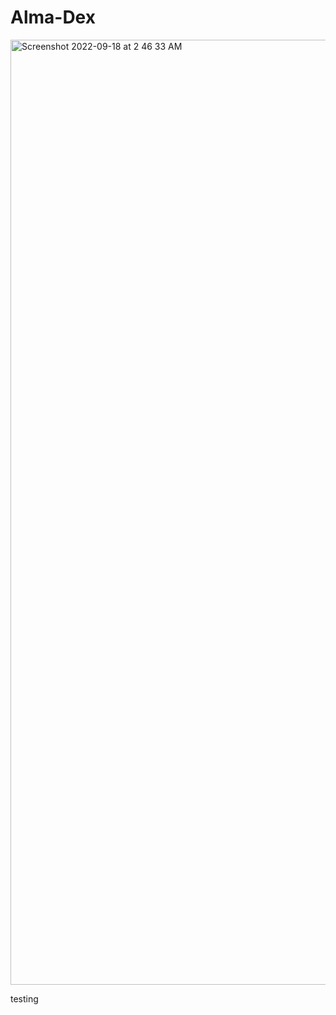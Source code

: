 # Alma-Dex



<img width="1512" alt="Screenshot 2022-09-18 at 2 46 33 AM" src="https://user-images.githubusercontent.com/33352831/190877115-18a92665-42e2-4119-b01f-7ac3de8b5954.png">

testing